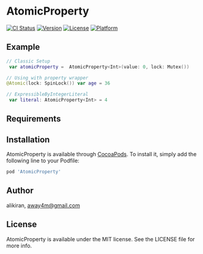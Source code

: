 # AtomicProperty

[![CI Status](https://img.shields.io/travis/away4m/AtomicProperty.svg?style=flat)](https://travis-ci.org/github/away4m/AtomicProperty)
[![Version](https://img.shields.io/cocoapods/v/AtomicProperty.svg?style=flat)](https://cocoapods.org/pods/AtomicProperty)
[![License](https://img.shields.io/cocoapods/l/AtomicProperty.svg?style=flat)](https://cocoapods.org/pods/AtomicProperty)
[![Platform](https://img.shields.io/cocoapods/p/AtomicProperty.svg?style=flat)](https://cocoapods.org/pods/AtomicProperty)

## Example

```swift
// Classic Setup
 var atomicProperty =  AtomicProperty<Int>(value: 0, lock: Mutex())

// Using with property wrapper
@Atomic(lock: SpinLock()) var age = 36

// ExpressibleByIntegerLiteral
 var literal: AtomicProperty<Int> = 4
```

## Requirements

## Installation

AtomicProperty is available through [CocoaPods](https://cocoapods.org). To install
it, simply add the following line to your Podfile:

```ruby
pod 'AtomicProperty'
```

## Author

alikiran, away4m@gmail.com

## License

AtomicProperty is available under the MIT license. See the LICENSE file for more info.
